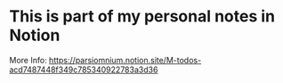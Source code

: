 # This is part of my personal notes in Notion
More Info: https://parsiomnium.notion.site/M-todos-acd7487448f349c785340922783a3d36